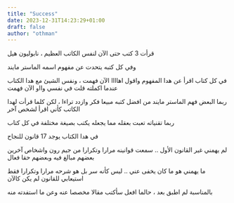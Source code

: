 ```yaml
---
title: "Success"
date: 2023-12-31T14:23:29+01:00
draft: false
author: "othman"
---
```


قرأت 3 كتب حتى الآن لنفس الكاتب العظيم ، نابوليون هيل

وفي كل كتبه يتحدت عن مفهوم اسمه الماستر مايند

في كل كتاب اقرأ عن هدا المفهوم واقول اهاااا الآن فهمت ، ونفس الشيئ مع هدا الكتاب عندما اكملته قلت في نفسي وااو الآن فهمت

ربما البعض فهم الماستر مايند من افضل كتبه مبيعا فكر وازدد تراءا ، لكن كلما قرأت لهدا الكاتب كأني اقرأ لشخص آخر

ربما تقنياته تعبت بعقله مما يجعله يكتب بصيغة مختلفة في كل كتاب

في هدا الكتاب يوجد 17 قانون للنجاح

لم يهمني غير القانون الأول .. سمعت قوانينه مرارا وتكرارا من جيم رون واشخاص آخرين بعضهم مبالغ فيه وبعضهم حقا فعال

ما يهمني هو ما كان يخفى عني .. ليس كأنه سر بل هو شرحه مرارا وتكرارا فقط استيعابي للقانون لم يكن كالآن

بالمناسبة لم اطبق بعد ، حالما افعل سأكتب مقالا مخصصا عنه وعن ما استفدته منه
